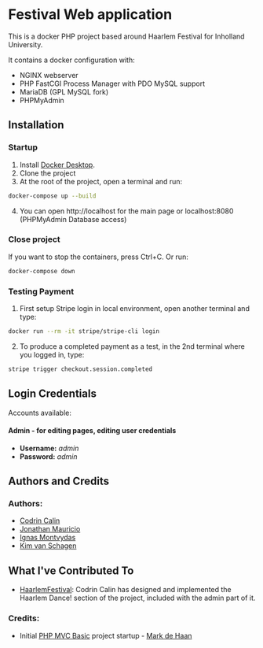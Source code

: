 # Festival Web application
This is a docker PHP project based around Haarlem Festival for Inholland University.

It contains a docker configuration with:
* NGINX webserver
* PHP FastCGI Process Manager with PDO MySQL support
* MariaDB (GPL MySQL fork)
* PHPMyAdmin

## Installation

### Startup

1. Install [Docker Desktop](https://www.docker.com/products/docker-desktop/).
2. Clone the project
3. At the root of the project, open a terminal and run:
```bash
docker-compose up --build
```
4. You can open http://localhost for the main page or localhost:8080 (PHPMyAdmin Database access)

### Close project

If you want to stop the containers, press Ctrl+C. 
Or run:
```bash
docker-compose down
```

### Testing Payment

1. First setup Stripe login in local environment, open another terminal and type:
```bash
docker run --rm -it stripe/stripe-cli login
```
2. To produce a completed payment as a test, in the 2nd terminal where you logged in, type:
```bash
stripe trigger checkout.session.completed
```


## Login Credentials

Accounts available:

#### Admin - for editing pages, editing user credentials

* **Username:** _admin_
* **Password:** _admin_

## Authors and Credits

### Authors:

- [Codrin Calin](https://github.com/CodrinCalin)
- [Jonathan Mauricio](https://github.com/jonathan-mauricio)
- [Ignas Montvydas](https://github.com/IgnasMon)
- [Kim van Schagen](https://github.com/KimvanSchagen)
  
## What I've Contributed To
- [HaarlemFestival](https://github.com/OriginalOwner/HaarlemFestival): Codrin Calin has designed and implemented the Haarlem Dance! section of the project, included with the admin part of it.


### Credits:

- Initial [PHP MVC Basic](https://github.com/ahrnuld/php-mvc-basic) project startup - [Mark de Haan](https://github.com/ahrnuld)
